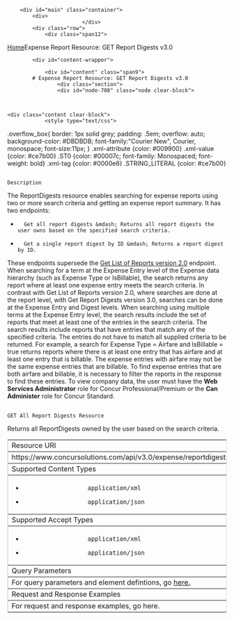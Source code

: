 
        <div id="main" class="container">
            <div>
                            </div>
            <div class="row">
                <div class="span12">
<div class="breadcrumbs"><a href="/">Home</a>Expense Report Resource: GET Report Digests v3.0</div>
                </div>
            </div>

            <div id="content-wrapper">
<!-- <div class="row"> -->
                <div id="content" class="span9">
            # Expense Report Resource: GET Report Digests v3.0
                    <div class="section">
                    <div id="node-708" class="node clear-block">


    
    <div class="content clear-block">
                <style type="text/css">
.overflow_box{
border: 1px solid grey;
padding: .5em;
overflow: auto;
background-color: #DBDBDB;
font-family:"Courier New", Courier, monospace;
font-size:11px;
}
.xml-attribute {color: #009900}
.xml-value {color: #ce7b00}
.ST0 {color: #00007c; font-family: Monospaced; font-weight: bold}
.xml-tag {color: #0000e6}
.STRING_LITERAL {color: #ce7b00}    </style>
## 
    Description
The ReportDigests resource enables searching for expense reports using two or more search criteria and getting an expense report summary. It has two endpoints:

* 
        Get all report digests &mdash; Returns all report digests the user owns based on the specified search criteria.
* 
        Get a single report digest by ID &mdash; Returns a report digest by ID.

These endpoints supersede the <a href="https://developer.concur.com/node/694">Get List of Reports version 2.0</a> endpoint. When searching for a term at the Expense Entry level of the Expense data hierarchy (such as Expense Type or IsBillable), the search returns any report where at least one expense entry meets the search criteria.
In contrast with Get List of Reports version 2.0, where searches are done at the report level, with Get Report Digests version 3.0, searches can be done at the Expense Entry and Digest levels. When searching using multiple terms at the Expense Entry level, the search results include the set of reports that meet at least one of the entries in the search criteria. The search results include reports that have entries that match any of the specified criteria. The entries do not have to match all supplied criteria to be returned. For example, a search for Expense Type = Airfare and IsBillable = true returns reports where there is at least one entry that has airfare and at least one entry that is billable. The expense entries with airfare may not be the same expense entries that are billable. To find expense entries that are both airfare and billable, it is necessary to filter the reports in the response to find these entries.
To view company data, the user must have the **Web Services Administrator** role for Concur Professional/Premium or the **Can Administer** role for Concur Standard.
## 
    GET All Report Digests Resource
Returns all ReportDigests owned by the user based on the search criteria.
<table border="1" bordercolor="#DBDBDB" cellpadding="3" cellspacing="0" width="100% ">
<tbody>
<tr class="GrayTableHead">
<td>
                Resource URI</td>
</tr>
<tr>
<td>
                https://www.concursolutions.com/api/v3.0/expense/reportdigests/</td>
</tr>
<tr class="GrayTableHead">
<td>
                Supported Content Types</td>
</tr>
<tr>
<td>

* 
                        application/xml
* 
                        application/json

</td>
</tr>
<tr class="GrayTableHead">
<td>
                Supported Accept Types</td>
</tr>
<tr>
<td>

* 
                        application/xml
* 
                        application/json

</td>
</tr>
<tr class="GrayTableHead">
<td>
                Query Parameters</td>
</tr>
<tr>
<td>
For query parameters and element defintions, go <a href="https://www.concursolutions.com/api/docs/index.html#!/ReportDigests">here.</a>
</td>
</tr>
<tr class="GrayTableHead">
<td>
                Request and Response Examples</td>
</tr>
<tr>
<td>
                For request and response examples, go here.</td>
</tr>
</tbody>
</table>

